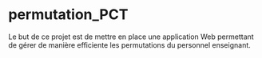 # permutation_PCT
Le but de ce projet est de mettre en place une application Web permettant de gérer de manière efficiente les permutations du personnel enseignant.
